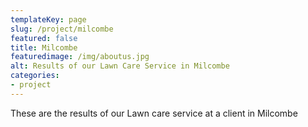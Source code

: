 ```yaml
---
templateKey: page
slug: /project/milcombe
featured: false
title: Milcombe
featuredimage: /img/aboutus.jpg
alt: Results of our Lawn Care Service in Milcombe
categories:
- project
---
```

These are the results of our Lawn care service at a client in Milcombe


